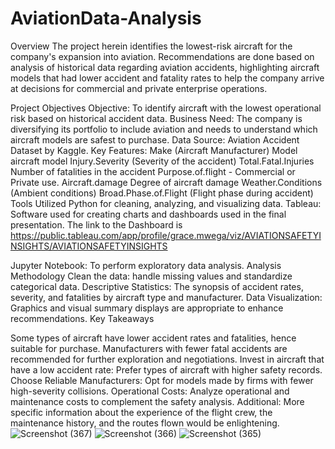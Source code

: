 # AviationData-Analysis
Overview The project herein identifies the lowest-risk aircraft for the company's expansion into aviation. Recommendations are done based on analysis of historical data regarding aviation accidents, highlighting aircraft models that had lower accident and fatality rates to help the company arrive at decisions for commercial and private enterprise operations.

Project Objectives Objective: To identify aircraft with the lowest operational risk based on historical accident data. Business Need: The company is diversifying its portfolio to include aviation and needs to understand which aircraft models are safest to purchase. Data Source: Aviation Accident Dataset by Kaggle. Key Features: Make (Aircraft Manufacturer) Model aircraft model Injury.Severity (Severity of the accident) Total.Fatal.Injuries Number of fatalities in the accident Purpose.of.flight - Commercial or Private use. Aircraft.damage Degree of aircraft damage Weather.Conditions (Ambient conditions) Broad.Phase.of.Flight (Flight phase during accident) Tools Utilized Python for cleaning, analyzing, and visualizing data. Tableau: Software used for creating charts and dashboards used in the final presentation. The link to the Dashboard is https://public.tableau.com/app/profile/grace.mwega/viz/AVIATIONSAFETYINSIGHTS/AVIATIONSAFETYINSIGHTS

Jupyter Notebook: To perform exploratory data analysis. Analysis Methodology Clean the data: handle missing values and standardize categorical data. Descriptive Statistics: The synopsis of accident rates, severity, and fatalities by aircraft type and manufacturer. Data Visualization: Graphics and visual summary displays are appropriate to enhance recommendations. Key Takeaways

Some types of aircraft have lower accident rates and fatalities, hence suitable for purchase.
Manufacturers with fewer fatal accidents are recommended for further exploration and negotiations.
Invest in aircraft that have a low accident rate: Prefer types of aircraft with higher safety records.
Choose Reliable Manufacturers: Opt for models made by firms with fewer high-severity collisions.
Operational Costs: Analyze operational and maintenance costs to complement the safety analysis. Additional: More specific information about the experience of the flight crew, the maintenance history, and the routes flown would be enlightening.
![Screenshot (367)](https://github.com/user-attachments/assets/891279ee-cd47-4146-8718-124ea64c1a76)
![Screenshot (366)](https://github.com/user-attachments/assets/cd02fc64-f40a-4549-9b1f-da6fbe7db46d)
![Screenshot (365)](https://github.com/user-attachments/assets/589fb51b-aa79-48b1-a7e3-0e0f3261e2f7)

